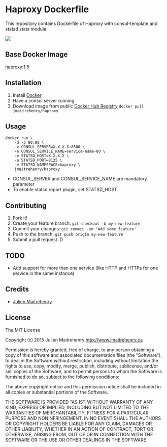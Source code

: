 # Haproxy Dockerfile

This repository contains Dockerfile of Haproxy with consul-template and statsd stats module

[![](https://badge.imagelayers.io/jmaitrehenry/haproxy:latest.svg)](https://imagelayers.io/?images=jmaitrehenry/haproxy:latest 'Get your own badge on imagelayers.io')

## Base Docker Image

[haproxy:1.5](https://registry.hub.docker.com/_/haproxy/)

## Installation

1. Install [Docker](https://www.docker.com/)
2. Have a consul server running
3. Download image from public [Docker Hub Registry](https://registry.hub.docker.com/repos/jmaitrehenry/) 
    `docker pull jmaitrehenry/haproxy`

## Usage

```
docker run \
    -d -p 80:80 \
    -e CONSUL_SERVER=X.X.X.X:8500 \
    -e CONSUL_SERVICE_NAME=service-name-80 \
    -e STATSD_HOST=X.X.X.X \
    -e STATSD_PORT=8125 \
    -e STATSD_NAMESPACE=haproxy \
    jmaitrehenry/haproxy
```

- CONSUL_SERVER and CONSUL_SERVICE_NAME are mandatory parameter
- To enable statsd report plugin, set STATSD_HOST

## Contributing

1. Fork it!
2. Create your feature branch: `git checkout -b my-new-feature`
3. Commit your changes: `git commit -am 'Add some feature'`
4. Push to the branch: `git push origin my-new-feature`
5. Submit a pull request :D

## TODO

- Add support for more than one service (like HTTP and HTTPs for one service in the same instance)

## Credits

- [Julien Maitrehenry](https://github.com/jmaitrehenry)

## License

The MIT License

Copyright (c) 2015 Julien Maitrehenry http://www.jmaitrehenry.ca

Permission is hereby granted, free of charge, to any person obtaining a copy
of this software and associated documentation files (the "Software"), to deal
in the Software without restriction, including without limitation the rights
to use, copy, modify, merge, publish, distribute, sublicense, and/or sell
copies of the Software, and to permit persons to whom the Software is
furnished to do so, subject to the following conditions:

The above copyright notice and this permission notice shall be included in
all copies or substantial portions of the Software.

THE SOFTWARE IS PROVIDED "AS IS", WITHOUT WARRANTY OF ANY KIND, EXPRESS OR
IMPLIED, INCLUDING BUT NOT LIMITED TO THE WARRANTIES OF MERCHANTABILITY,
FITNESS FOR A PARTICULAR PURPOSE AND NONINFRINGEMENT. IN NO EVENT SHALL THE
AUTHORS OR COPYRIGHT HOLDERS BE LIABLE FOR ANY CLAIM, DAMAGES OR OTHER
LIABILITY, WHETHER IN AN ACTION OF CONTRACT, TORT OR OTHERWISE, ARISING FROM,
OUT OF OR IN CONNECTION WITH THE SOFTWARE OR THE USE OR OTHER DEALINGS IN
THE SOFTWARE.

